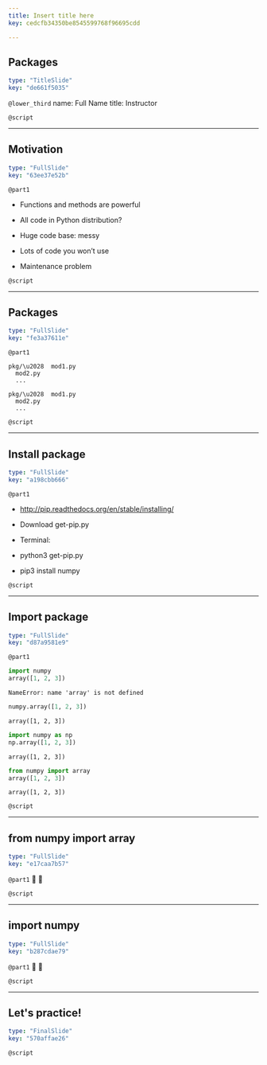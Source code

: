 ```yaml
---
title: Insert title here
key: cedcfb34350be8545599768f96695cdd

---
```

## Packages

```yaml
type: "TitleSlide"
key: "de661f5035"
```

`@lower_third`
name: Full Name
title: Instructor


`@script`



---
## Motivation

```yaml
type: "FullSlide"
key: "63ee37e52b"
```

`@part1`
- Functions and methods are powerful

- All code in Python distribution?

- Huge code base: messy

- Lots of code you won’t use

- Maintenance problem


`@script`



---
## Packages

```yaml
type: "FullSlide"
key: "fe3a37611e"
```

`@part1`
```out
pkg/\u2028  mod1.py
  mod2.py
  ...
```

```out
pkg/\u2028  mod1.py
  mod2.py
  ...
```


`@script`



---
## Install package

```yaml
type: "FullSlide"
key: "a198cbb666"
```

`@part1`
- http://pip.readthedocs.org/en/stable/installing/

- Download get-pip.py

- Terminal:

- python3 get-pip.py

- pip3 install numpy


`@script`



---
## Import package

```yaml
type: "FullSlide"
key: "d87a9581e9"
```

`@part1`
```py
import numpy
array([1, 2, 3])
```

```out
NameError: name 'array' is not defined
```

```py
numpy.array([1, 2, 3])
```

```out
array([1, 2, 3])
```

```py
import numpy as np
np.array([1, 2, 3])
```

```out
array([1, 2, 3])
```

```py
from numpy import array
array([1, 2, 3])
```

```out
array([1, 2, 3])
```


`@script`



---
## from numpy import array

```yaml
type: "FullSlide"
key: "e17caa7b57"
```

`@part1`




`@script`



---
## import numpy

```yaml
type: "FullSlide"
key: "b287cdae79"
```

`@part1`




`@script`



---
## Let's practice!

```yaml
type: "FinalSlide"
key: "570affae26"
```

`@script`


